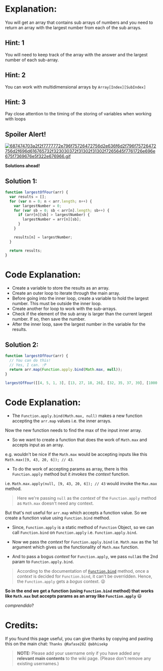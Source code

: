 # Explanation:
You will get an array that contains sub arrays of numbers and you need to return an array with the largest number from each of the sub arrays.

## Hint: 1
You will need to keep track of the array with the answer and the largest number of each sub-array.

## Hint: 2
You can work with multidimensional arrays by `Array[Index][SubIndex]`

## Hint: 3
Pay close attention to the timing of the storing of variables when working with loops

## Spoiler Alert!
[![687474703a2f2f7777772e796f75726472756d2e636f6d2f796f75726472756d2f696d616765732f323030372f31302f31302f7265645f7761726e696e675f7369676e5f322e676966.gif](https://files.gitter.im/FreeCodeCamp/Wiki/nlOm/thumb/687474703a2f2f7777772e796f75726472756d2e636f6d2f796f75726472756d2f696d616765732f323030372f31302f31302f7265645f7761726e696e675f7369676e5f322e676966.gif)](https://files.gitter.im/FreeCodeCamp/Wiki/nlOm/687474703a2f2f7777772e796f75726472756d2e636f6d2f796f75726472756d2f696d616765732f323030372f31302f31302f7265645f7761726e696e675f7369676e5f322e676966.gif)

**Solutions ahead!**

## Solution 1:

```js
function largestOfFour(arr) {
  var results = [];
  for (var n = 0; n < arr.length; n++) {
    var largestNumber = 0;
    for (var sb = 0; sb < arr[n].length; sb++) {
      if (arr[n][sb] > largestNumber) {
        largestNumber = arr[n][sb];
      }
    }

    results[n] = largestNumber;
  }

  return results;
}
```

# Code Explanation:
- Create a variable to store the results as an array.
- Create an outer loop to iterate through the main array.
- Before going into the inner loop, create a variable to hold the largest number. This must be outside the inner loop.
- Create another for loop to work with the sub-arrays.
- Check if the element of the sub array is larger than the current largest number. If so, then save the number.
- After the inner loop, save the largest number in the variable for the results.

## Solution 2:

```js
function largestOfFour(arr) {
  // You can do this!
  // Yes, I can. :P
  return arr.map(Function.apply.bind(Math.max, null));
}

largestOfFour([[4, 5, 1, 3], [13, 27, 18, 26], [32, 35, 37, 39], [1000, 1001, 857, 1]]);
```

# Code Explanation:
- The `Function.apply.bind(Math.max, null)` makes a new function accepting the `arr.map` values i.e. the inner arrays.

Now the new function needs to find the max of the input inner array.
- So we want to create a function that does the work of `Math.max` and accepts input as an array.

e.g. wouldn't be nice if the `Math.max` would be accepting inputs like this `Math.max([9, 43, 20, 6]); // 43`.
- To do the work of accepting params as array, there is this `Function.apply` method but it *invokes* the *context* function.

i.e. `Math.max.apply(null, [9, 43, 20, 6]); // 43` would invoke the `Max.max` method. 

> Here we're passing `null` as the *context* of the `Function.apply` method as `Math.max` doesn't need any context.

But that's not useful for `arr.map` which accepts a function value. So we create a function value using `Function.bind` method. 
- Since, `Function.apply` is a static method of `Function` Object, so we can call `Function.bind` on `Function.apply` i.e. `Function.apply.bind`.

- Now we pass the *context* for `Function.apply.bind` i.e. `Math.max`  as the 1st argument which gives us the functionality of `Math.max` function.
- And to pass a bogus *context* for `Function.apply`, we pass `null`as the 2nd param to `Function.apply.bind`.

> According to the documentation of [`Function.bind`](https://devdocs.io/javascript/global_objects/function/bind) method, once a *context* is decided for `Function.bind`, it can't be overridden. Hence, the `Function.apply` gets a *bogus* context. :stuck_out_tongue_winking_eye: 

**So in the end we get a function (using `Function.bind` method) that works like `Math.max` but accepts params as an array like `Function.apply`** :smiley: 

*comprendido*?

# Credits:
If you found this page useful, you can give thanks by copying and pasting this on the main chat: `Thanks @Rafase282 @abhisekp`

> **NOTE:** Please add your username only if you have added any **relevant main contents** to the wiki page. (Please don't remove any existing usernames.)

